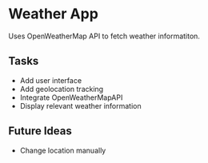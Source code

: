 # Weather App
Uses OpenWeatherMap API to fetch weather informatiton.

## Tasks
- Add user interface
- Add geolocation tracking
- Integrate OpenWeatherMapAPI
- Display relevant weather information

## Future Ideas
- Change location manually